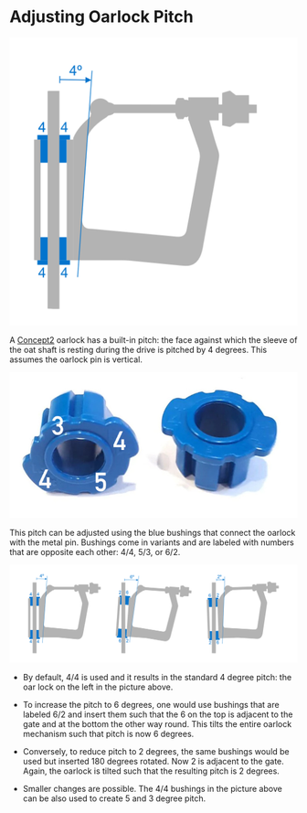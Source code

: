
# Adjusting Oarlock Pitch

![Oar Lock](oar-lock.png)

A [Concept2] oarlock has a built-in pitch: the face against which the
sleeve of the oat shaft is resting during the drive is pitched by 4
degrees. This assumes the oarlock pin is vertical.

![Concept2 Bushings](bushings.jpg)

This pitch can be adjusted using the blue bushings that connect the oarlock
with the metal pin. Bushings come in variants and are labeled
with numbers that are opposite each other: 4/4, 5/3, or 6/2.

![Oar Lock Pitch](./pitch-adjust.png)

* By default, 4/4 is used and it results in the standard 4 degree pitch:
  the oar lock on the left in the picture above.

* To increase the pitch to 6 degrees, one would use bushings that are
  labeled 6/2 and insert them such that the 6 on the top is adjacent to
  the gate and at the bottom the other way round. This tilts the
  entire oarlock mechanism such that pitch is now 6 degrees.

* Conversely, to reduce pitch to 2 degrees, the same bushings would be
  used but inserted 180 degrees rotated. Now 2 is adjacent to the gate.
  Again, the oarlock is tilted such that the resulting pitch is 2
  degrees.

* Smaller changes are possible. The 4/4 bushings in the picture above can be
  also used to create 5 and 3 degree pitch.

[Concept2]: https://www.concept2.com/service/oars/pitch/adjusting-pitch-with-bushings
